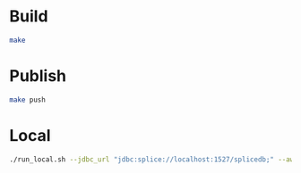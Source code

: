 # Build

```bash
make
```

# Publish

```bash
make push
```

# Local

```bash
./run_local.sh --jdbc_url "jdbc:splice://localhost:1527/splicedb;" --aws_access_key_id "YOUR_ACCESS_ID" --aws_secret_access_key "YOUR_SECRET_KEY"
```